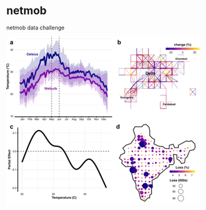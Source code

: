 # netmob
netmob data challenge

![](https://github.com/asrenninger/netmob/blob/main/figures/fig1.png?raw=true)
